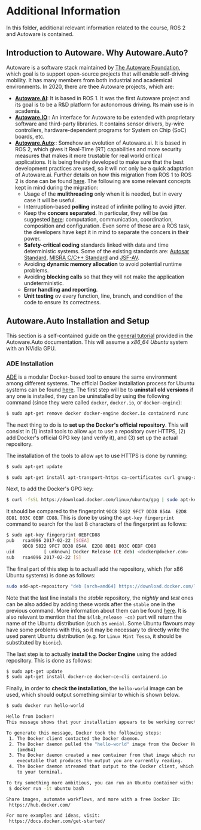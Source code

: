 # Additional Information
In this folder, additional relevant information related to the course, ROS 2 and Autoware is contained.


## Introduction to Autoware. Why Autoware.Auto?
Autoware is a software stack maintained by [The Autoware Foundation](https://www.autoware.org/), which goal is to support open-source projects that will enable self-driving mobility. It has many members from both industrial and academical environments. In 2020, there are thee Autoware projects, which are:

- [**Autoware.AI**](http://www.autoware.ai/): It is based in ROS 1. It was the first Autoware project and its goal is to be a R&D platform for autonomous driving. Its main use is in academia.
- [**Autoware.IO**](http://www.autoware.io/):: An interface for Autoware to be extended with proprietary software and third-party libraries. It contains sensor drivers, by-wire controllers, hardware-dependent programs for System on Chip (SoC) boards, etc.
- [**Autoware.Auto**](http://www.autoware.auto/):: Somehow an evolution of Autoware.ai. It is based in ROS 2, which gives it Real-Time (RT) capabilities and more security measures that makes it more trustable for real world critical applications. It is being freshly developed to make sure that the best development practices are used, so it will not only be a quick adaptation of Autoware.ai. Further details on how this migration from ROS 1 to ROS 2 is done can be found [here](https://www.apex.ai/post/porting-algorithms-from-ros-1-to-ros-2). The following are some relevant concepts kept in mind during the migration:
  - Usage of the **mulithreading** only when it is needed, but in every case it will be useful.
  - Interruption-based **polling** instead of infinite polling to avoid jitter.
  - Keep the **concers separated**. In particular, they will be (as suggested [here](https://limo.libis.be/primo-explore/fulldisplay?docid=LIRIAS1748457&context=L&vid=Lirias&search_scope=Lirias&tab=default_tab&lang=en_US&fromSitemap=1): computation, communication, coordination, composition and configuration. Even some of those are a ROS task, the developers have kept it in mind to separate the concers in their power.
  - **Safety-critical coding** standards linked with data and time deterministic systems. Some of the existing standards are: [Autosar Standard](https://www.autosar.org/fileadmin/user_upload/standards/adaptive/17-10/AUTOSAR_RS_CPP14Guidelines.pdf), [MISRA C/C++ Standard](https://www.misra.org.uk/Activities/MISRAC/tabid/171/Default.aspx) and [JSF-AV](http://www.stroustrup.com/JSF-AV-rules.pdf).
  - Avoiding **dynamic memory allocation** to avoid potential runtime problems.
  - Avoiding **blocking calls** so that they will not make the application undeterministic.
  - **Error handling and reporting**.
  - **Unit testing** ov every function, line, branch, and condition of the code to ensure its correctness.


## Autoware.Auto Installation and Setup
This section is a self-contained guide on the [general tutorial](https://autowarefoundation.gitlab.io/autoware.auto/AutowareAuto/installation-and-development.html) provided in the Autoware.Auto documentation. This will assume a *x86_64 Ubuntu* system with an NVidia GPU.

### ADE Installation
[ADE](https://ade-cli.readthedocs.io/en/latest/) is a modular Docker-based tool to ensure the same environment among different systems. The official Docker installation process for Ubuntu systems can be found [here](https://docs.docker.com/engine/install/ubuntu/#installation-methods). The first step will be to **uninstall old versions** if any one is installed, they can be uninstalled by using the following command (since they were called `docker`, `docker.io`, or `docker-engine`):

```bash
$ sudo apt-get remove docker docker-engine docker.io containerd runc
```


The next thing to do is to **set up the Docker's official repository**. This will consist in (1) install tools to allow `apt` to use a repository over HTTPS, (2) add Docker's official GPG key (and verify it), and (3) set up the actual repository.

The installation of the tools to allow `apt` to use HTTPS is done by running:

```bash
$ sudo apt-get update

$ sudo apt-get install apt-transport-https ca-certificates curl gnupg-agent software-properties-common
```


Next, to add the Docker's GPG key:

```bash
$ curl -fsSL https://download.docker.com/linux/ubuntu/gpg | sudo apt-key add -
```

It should be compared to the fingerprint `9DC8 5822 9FC7 DD38 854A  E2D8 8D81 803C 0EBF CD88`. This is done by using the `apt-key fingerprint` command to search for the last 8 characters of the fingerprint as follows:

```bash
$ sudo apt-key fingerprint 0EBFCD88                                                                                                                                                                                              
pub   rsa4096 2017-02-22 [SCEA]
      9DC8 5822 9FC7 DD38 854A  E2D8 8D81 803C 0EBF CD88
uid           [ unknown] Docker Release (CE deb) <docker@docker.com>
sub   rsa4096 2017-02-22 [S]
```


The final part of this step is to actuall add the repository, which (for x86 Ubuntu systems) is done as follows:

```bash
sudo add-apt-repository "deb [arch=amd64] https://download.docker.com/linux/ubuntu $(lsb_release -cs) stable"
```

Note that the last line installs the *stable* repository, the *nightly* and *test* ones can be also added by adding these words after the `stable` one in the previous command. More information about them can be found [here](https://docs.docker.com/engine/install/). It is also relevant to mention that the `$(lsb_release -cs)` part will return the name of the Ubuntu distribution (such as `xenial`. Some Ubuntu flavours may have some problems with this, so it may be necessary to directly write the used parent Ubuntu distribution (e.g. for `Linux Mint Tessa`, it should be substituted by `bionic`).


The last step is to actually **install the Docker Engine** using the added repository. This is done as follows:

```bash
$ sudo apt-get update
$ sudo apt-get install docker-ce docker-ce-cli containerd.io
```

Finally, in order to **check the installation**, the `hello-world` image can be used, which should output something similar to which is shown below.

```bash
$ sudo docker run hello-world

Hello from Docker!
This message shows that your installation appears to be working correctly.

To generate this message, Docker took the following steps:
 1. The Docker client contacted the Docker daemon.
 2. The Docker daemon pulled the "hello-world" image from the Docker Hub.
    (amd64)
 3. The Docker daemon created a new container from that image which runs the
    executable that produces the output you are currently reading.
 4. The Docker daemon streamed that output to the Docker client, which sent it
    to your terminal.

To try something more ambitious, you can run an Ubuntu container with:
 $ docker run -it ubuntu bash

Share images, automate workflows, and more with a free Docker ID:
 https://hub.docker.com/

For more examples and ideas, visit:
 https://docs.docker.com/get-started/
```
